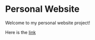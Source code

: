# Personal Website
Welcome to my personal website project!

Here is the [link](https://abdulazizkhader.github.io/PersonalWebsite/)
